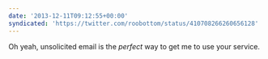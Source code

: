 ```yaml
---
date: '2013-12-11T09:12:55+00:00'
syndicated: 'https://twitter.com/roobottom/status/410708266260656128'
---
```

Oh yeah, unsolicited email is the *perfect* way to get me to use your service.
